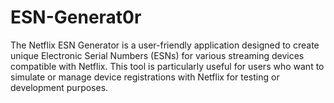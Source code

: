 # ESN-Generat0r
The Netflix ESN Generator is a user-friendly application designed to create unique Electronic Serial Numbers (ESNs) for various streaming devices compatible with Netflix. This tool is particularly useful for users who want to simulate or manage device registrations with Netflix for testing or development purposes.
